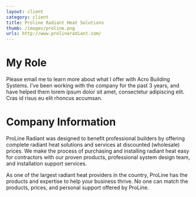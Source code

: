 ```yaml
---
layout: client
category: client
title: Proline Radiant Heat Solutions
thumb: /images/proline.png
urls: http://www.prolineradiant.com/
---
```


# My Role

Please email me to learn more about what I offer with Acro Building Systems. I’ve been working with the company for the past 3 years, and have helped them lorem ipsum dolor sit amet, consectetur adipiscing elit. Cras id risus eu elit rhoncus accumsan.

# Company Information

ProLine Radiant was designed to benefit professional builders by offering complete radiant heat solutions and services at discounted (wholesale) prices. We make the process of purchasing and installing radiant heat easy for contractors with our proven products, professional system design team, and installation support services.

As one of the largest radiant heat providers in the country, ProLine has the products and expertise to help your business thrive. No one can match the products, prices, and personal support offered by ProLine.
